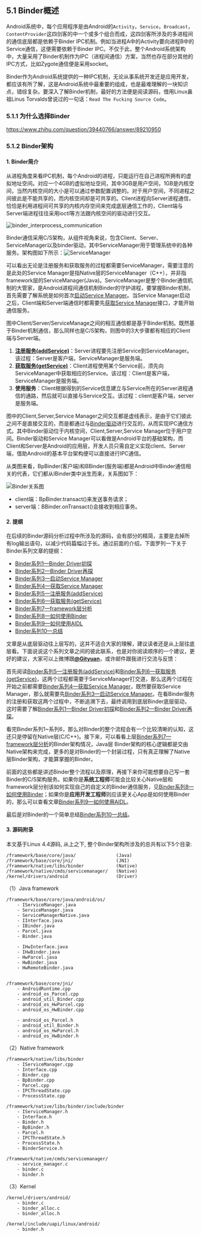 ## 5.1 Binder概述

Android系统中，每个应用程序是由Android的`Activity`，`Service`，`Broadcast`，`ContentProvider`这四剑客的中一个或多个组合而成，这四剑客所涉及的多进程间的通信底层都是依赖于Binder IPC机制。例如当进程A中的Activity要向进程B中的Service通信，这便需要依赖于Binder IPC。不仅于此，整个Android系统架构中，大量采用了Binder机制作为IPC（进程间通信）方案，当然也存在部分其他的IPC方式，比如Zygote通信便是采用socket。

Binder作为Android系统提供的一种IPC机制，无论从事系统开发还是应用开发，都应该有所了解，这是Android系统中最重要的组成，也是最难理解的一块知识点，错综复杂。要深入了解Binder机制，最好的方法便是阅读源码，借用Linux鼻祖Linus Torvalds曾说过的一句话：`Read The Fucking Source Code`。


### 5.1.1 为什么选择Binder

https://www.zhihu.com/question/39440766/answer/89210950


### 5.1.2 Binder架构

#### 1. Binder简介

从进程角度来看IPC机制，每个Android的进程，只能运行在自己进程所拥有的虚拟地址空间。对应一个4GB的虚拟地址空间，其中3GB是用户空间，1GB是内核空间，当然内核空间的大小是可以通过参数配置调整的。对于用户空间，不同进程之间彼此是不能共享的，而内核空间却是可共享的。Client进程向Server进程通信，恰恰是利用进程间可共享的内核内存空间来完成底层通信工作的，Client端与Server端进程往往采用ioctl等方法跟内核空间的驱动进行交互。

![binder\_interprocess\_communication](http://www.sxtdtechs.com/images/binder/prepare/binder_interprocess_communication.png)

Binder通信采用C/S架构，从组件视角来说，包含Client、Server、ServiceManager以及binder驱动，其中ServiceManager用于管理系统中的各种服务。架构图如下所示：![ServiceManager](http://www.sxtdtechs.com/images/binder/prepare/IPC-Binder.jpg)

可以看出无论是注册服务和获取服务的过程都需要ServiceManager，需要注意的是此处的Service Manager是指Native层的ServiceManager（C++），并非指framework层的ServiceManager\(Java\)。ServiceManager是整个Binder通信机制的大管家，是Android进程间通信机制Binder的守护进程，要掌握Binder机制，首先需要了解系统是如何首次[启动Service Manager](http://sxtdtechs.com/2015/11/07/binder-start-sm/)。当Service Manager启动之后，Client端和Server端通信时都需要先[获取Service Manager](http://sxtdtechs.com/2015/11/08/binder-get-sm/)接口，才能开始通信服务。

图中Client/Server/ServiceManage之间的相互通信都是基于Binder机制。既然基于Binder机制通信，那么同样也是C/S架构，则图中的3大步骤都有相应的Client端与Server端。

1. [**注册服务\(addService\)**](http://sxtdtechs.com/2015/11/14/binder-add-service/)：Server进程要先注册Service到ServiceManager。该过程：Server是客户端，ServiceManager是服务端。
2. [**获取服务\(getService\)**](http://sxtdtechs.com/2015/11/15/binder-get-service/)：Client进程使用某个Service前，须先向ServiceManager中获取相应的Service。该过程：Client是客户端，ServiceManager是服务端。
3. **使用服务**：Client根据得到的Service信息建立与Service所在的Server进程通信的通路，然后就可以直接与Service交互。该过程：client是客户端，server是服务端。

图中的Client,Server,Service Manager之间交互都是虚线表示，是由于它们彼此之间不是直接交互的，而是都通过与[Binder驱动](http://sxtdtechs.com/2015/11/01/binder-driver/)进行交互的，从而实现IPC通信方式。其中Binder驱动位于内核空间，Client,Server,Service Manager位于用户空间。Binder驱动和Service Manager可以看做是Android平台的基础架构，而Client和Server是Android的应用层，开发人员只需自定义实现client、Server端，借助Android的基本平台架构便可以直接进行IPC通信。

从类图来看，BpBinder\(客户端\)和BBinder\(服务端\)都是Android中Binder通信相关的代表，它们都从IBinder类中派生而来，关系图如下：

![Binder关系图](http://www.sxtdtechs.com/images/binder/prepare/Ibinder_classes.jpg)

* client端：BpBinder.transact\(\)来发送事务请求；
* server端：BBinder.onTransact\(\)会接收到相应事务。

#### 2. 提纲

在后续的Binder源码分析过程中所涉及的源码，会有部分的精简，主要是去掉所有log输出语句，以减少代码篇幅过于长。通过前面的介绍，下面罗列一下关于Binder系列文章的提纲：

* [Binder系列1—Binder Driver初探](http://sxtdtechs.com/2015/11/01/binder-driver/)
* [Binder系列2—Binder Driver再探](http://sxtdtechs.com/2015/11/02/binder-driver-2/)
* [Binder系列3—启动Service Manager](http://sxtdtechs.com/2015/11/07/binder-start-sm/)
* [Binder系列4—获取Service Manager](http://sxtdtechs.com/2015/11/08/binder-get-sm/)
* [Binder系列5—注册服务\(addService\)](http://sxtdtechs.com/2015/11/14/binder-add-service/)
* [Binder系列6—获取服务\(getService\)](http://sxtdtechs.com/2015/11/15/binder-get-service/)
* [Binder系列7—framework层分析](http://sxtdtechs.com/2015/11/21/binder-framework/)
* [Binder系列8—如何使用Binder](http://sxtdtechs.com/2015/11/22/binder-use/)
* [Binder系列9—如何使用AIDL](http://sxtdtechs.com/2015/11/23/binder-aidl/)
* [Binder系列10—总结](http://sxtdtechs.com/2015/11/28/binder-summary/)

文章是从底层驱动往上层写的，这并不适合大家的理解，建议读者还是从上层往底层看。下面说说这个系列文章之间的彼此联系，也是对你阅读顺序的一个建议，更好的建议，大家可以上微博跟[**@Gityuan**](http://weibo.com/gityuan)，或许邮件跟我进行交流与反馈：

首先阅读[Binder系列5—注册服务\(addService\)](http://sxtdtechs.com/2015/11/14/binder-add-service/)和[Binder系列6—获取服务\(getService\)](http://sxtdtechs.com/2015/11/15/binder-get-service/)，这两个过程都需要于ServiceManager打交道，那么这两个过程在开始之前都需要[Binder系列4—获取Service Manager](http://sxtdtechs.com/2015/11/08/binder-get-sm/)，既然要获取Service Manager，那么就需要先[Binder系列3—启动Service Manager](http://sxtdtechs.com/2015/11/07/binder-start-sm/)。在看Binder服务的注册和获取这两个过程中，不断追溯下去，最终调用到底层Binder底层驱动，这时需要了解[Binder系列1—Binder Driver初探](http://sxtdtechs.com/2015/11/01/binder-driver/)和[Binder系列2—Binder Driver再探](http://sxtdtechs.com/2015/11/02/binder-driver-2/)。

看完Binder系列1~系列6，那么对Binder的整个流程会有一个比较清晰的认知，这还只是停留在Native层\(C/C++\)。接下来，可以看看上层[Binder系列7—framework层分析](http://sxtdtechs.com/2015/11/21/binder-framework/)的Binder架构情况，Java层 Binder架构的核心逻辑都是交由Native架构来完成，更多的是对Binder的一个封装过程，只有真正理解了Native层Binder架构，才能算掌握的Binder。

前面的这些都是讲述Binder整个流程以及原理，再接下来你可能想要自己写一套Binder的C/S架构服务。如果你是**系统工程师**可能会比较关心Native层和framework层分别该如何实现自己的自定义的Binder通信服务，见[Binder系列8—如何使用Binder](http://sxtdtechs.com/2015/11/22/binder-use/)；如果你是**应用开发工程师**则应该更关心App是如何使用Binder的，那么可以查看文章[Binder系列9—如何使用AIDL](http://sxtdtechs.com/2015/11/23/binder-aidl/)。

最后是对Binder的一个简单总结[Binder系列10—总结](http://sxtdtechs.com/2015/11/28/binder-summary/)。

#### 3. 源码附录

本文基于Linux 4.4源码, 从上之下, 整个Binder架构所涉及的总共有以下5个目录:

```
/framework/base/core/java/               (Java)
/framework/base/core/jni/                (JNI)
/framework/native/libs/binder            (Native)
/framework/native/cmds/servicemanager/   (Native)
/kernel/drivers/android                  (Driver)
```

（1）Java framework

```
/framework/base/core/java/android/os/  
    - IServiceManager.java
    - ServiceManager.java
    - ServiceManagerNative.java
    - IInterface.java
    - IBinder.java
    - Parcel.java
    - Binder.java  

    - IHwInterface.java
    - IHwBinder.java
    - HwParcel.java
    - HwBinder.java
    - HwRemoteBinder.java


/framework/base/core/jni/    
    - AndroidRuntime.cpp
    - android_os_Parcel.cpp
    - android_util_Binder.cpp
    - android_os_HwParcel.cpp
    - android_os_HwBinder.cpp

    - android_os_Parcel.h
    - android_util_Binder.h
    - android_os_HwParcel.h
    - android_os_HwBinder.h
```

（2）Native framework

```
/framework/native/libs/binder         
    - IServiceManager.cpp
    - Interface.cpp
    - Binder.cpp
    - BpBinder.cpp
    - Parcel.cpp
    - IPCThreadState.cpp
    - ProcessState.cpp

/framework/native/libs/binder/include/binder
    - IServiceManager.h
    - Interface.h
    - Binder.h
    - BpBinder.h
    - Parcel.h
    - IPCThreadState.h
    - ProcessState.h
    - BinderService.h

/framework/native/cmds/servicemanager/
    - service_manager.c
    - binder.c
    - binder.h
```

（3）Kernel

```
/kernel/drivers/android/
    - binder.c
    - binder_alloc.c
    - binder_alloc.h

/kernel/include/uapi/linux/android/
    - binder.h
```
